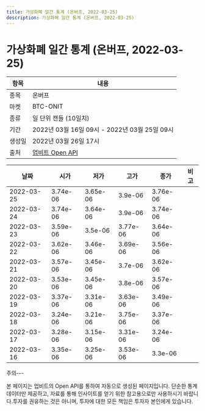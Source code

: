 ```yaml
---
title: 가상화폐 일간 통계 (온버프, 2022-03-25)
description: 가상화폐 일간 통계 (온버프, 2022-03-25)
---
```


가상화폐 일간 통계 (온버프, 2022-03-25)
===

|항목|내용|
|--|--|
|종목|온버프|
|마켓|BTC-ONIT|
|종류|일 단위 캔들 (10일치)|
|기간|2022년 03월 16일 09시 - 2022년 03월 25일 09시|
|생성일|2022년 03월 26일 17시|
|출처|[업비트 Open API](https://docs.upbit.com)|


|날짜|시가|저가|고가|종가|비고|
|--|--|--|--|--|--|
|2022-03-25|3.74e-06|3.65e-06|3.9e-06|3.76e-06|    |
|2022-03-24|3.74e-06|3.64e-06|3.9e-06|3.74e-06|    |
|2022-03-23|3.59e-06|3.5e-06|3.77e-06|3.64e-06|    |
|2022-03-22|3.62e-06|3.46e-06|3.69e-06|3.56e-06|    |
|2022-03-21|3.57e-06|3.45e-06|3.7e-06|3.62e-06|    |
|2022-03-20|3.53e-06|3.45e-06|3.8e-06|3.57e-06|    |
|2022-03-19|3.37e-06|3.31e-06|3.63e-06|3.49e-06|    |
|2022-03-18|3.24e-06|3.21e-06|3.75e-06|3.37e-06|    |
|2022-03-17|3.28e-06|3.15e-06|3.31e-06|3.24e-06|    |
|2022-03-16|3.35e-06|3.25e-06|3.53e-06|3.3e-06|    |


주의---

본 페이지는 업비트의 Open API를 통하여 자동으로 생성된 페이지입니다. 단순한 통계 데이터만 제공하고, 자료를 통해 인사이트를 얻기 위한 참고용으로만 사용하시기 바랍니다.투자를 권유하는 것은 아니며, 투자에 대한 모든 책임은 투자자 본인에게 있습니다.
